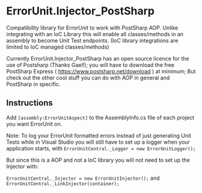 ﻿# ErrorUnit.Injector_PostSharp
Compatibility library for ErrorUnit to work with PostSharp AOP.
Unlike integrating with an IoC Library this will enable all classes/methods in an assembly to become Unit Test endpoints. 
(IoC library integrations are limited to IoC managed classes/methods)

Currently ErrorUnit.Injector_PostSharp has an open source licence for the use of Postsharp (Thanks Gael!);
you will have to download the free PostSharp Express ( https://www.postsharp.net/download ) at minimum;
But check out the other cool stuff you can do with AOP in general and PostSharp in specific.

## Instructions 

Add `[assembly:ErrorUnitAspect]` to the AssemblyInfo.cs file of each project you want ErrorUnit on.

Note:
To log your ErrorUnit formatted errors instead of just generating Unit Tests while in Visual Studio you will still have to set up a logger when your application starts, with  `ErrorUnitCentral._Logger = new ErrorUnitLogger();`

But since this is a AOP and not a IoC library you will not need to set up the Injector with:

`ErrorUnitCentral._Injector = new ErrorUnitInjector();`
and
`ErrorUnitCentral._LinkInjector(container);`